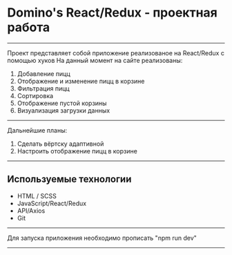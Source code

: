 # Domino's React/Redux - проектная работа

---

Проект представляет собой приложение реализованое на React/Redux с помощью хуков На данный момент на сайте реализованы:

1. Добавление пицц
2. Отображение и изменение пицц в корзине
3. Фильтрация пицц
4. Сортировка
5. Отображение пустой корзины
6. Визуализация загрузки данных

---

Дальнейшие планы:

1. Сделать вёртску адаптивной
2. Настроить отображение пицц в корзине

---

## Используемые технологии

- HTML / SCSS
- JavaScript/React/Redux
- API/Axios
- Git

---

Для запуска приложения необходимо прописать "npm run dev"

---
